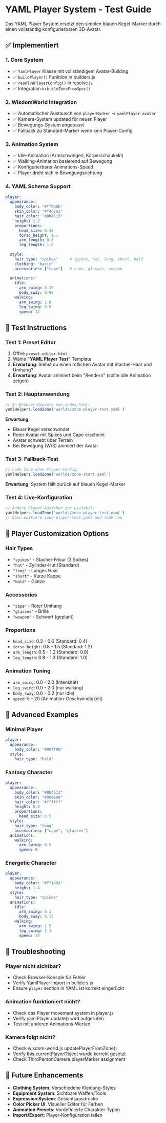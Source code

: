 # YAML Player System - Test Guide

Das YAML Player System ersetzt den simplen blauen Kegel-Marker durch einen vollständig konfigurierbaren 3D-Avatar.

## ✅ Implementiert

### 1. **Core System**
- ✅ `YamlPlayer` Klasse mit vollständigem Avatar-Building
- ✅ `buildPlayer()` Funktion in builders.js
- ✅ `resolvePlayerConfig()` in resolve.js
- ✅ Integration in `buildZoneFromSpec()`

### 2. **WisdomWorld Integration**
- ✅ Automatischer Austausch von `playerMarker` → `yamlPlayer.avatar`
- ✅ Kamera-System updated für neuen Player
- ✅ Bewegungs-System angepasst
- ✅ Fallback zu Standard-Marker wenn kein Player-Config

### 3. **Animation System**
- ✅ Idle-Animation (Armschwingen, Körperschaukeln)
- ✅ Walking-Animation basierend auf Bewegung
- ✅ Konfigurierbarer Animations-Speed
- ✅ Player dreht sich in Bewegungsrichtung

### 4. **YAML Schema Support**
```yaml
player:
  appearance:
    body_color: "#ff6b6b"
    skin_color: "#f4c2a1"  
    hair_color: "#8b4513"
    height: 1.2
    proportions:
      head_size: 0.45
      torso_height: 1.1
      arm_length: 0.8
      leg_length: 1.0
  
  style:
    hair_type: "spikes"     # spikes, hat, long, short, bald
    clothing: "basic"
    accessories: ["cape"]   # cape, glasses, weapon
  
  animations:
    idle:
      arm_swing: 0.15
      body_sway: 0.08
    walking:
      arm_swing: 1.0
      leg_swing: 0.9
      speed: 12
```

## 🧪 Test Instructions

### Test 1: Preset Editor
1. Öffne `preset-editor.html`
2. Wähle **"YAML Player Test"** Template
3. **Erwartung**: Siehst du einen rötlichen Avatar mit Stachel-Haar und Umhang?
4. **Erwartung**: Avatar animiert beim "Rendern" (sollte idle Animation zeigen)

### Test 2: Hauptanwendung
```javascript
// In Browser-Konsole von index.html:
yamlHelpers.loadZone('worlds/zone-player-test.yaml')
```
**Erwartung**: 
- Blauer Kegel verschwindet
- Roter Avatar mit Spikes und Cape erscheint
- Avatar schwebt über Terrain
- Bei Bewegung (W/S) animiert der Avatar

### Test 3: Fallback-Test
```javascript
// Lade Zone ohne Player-Config:
yamlHelpers.loadZone('worlds/zone-start.yaml')
```
**Erwartung**: System fällt zurück auf blauen Kegel-Marker

### Test 4: Live-Konfiguration
```javascript
// Ändere Player-Aussehen zur Laufzeit:
yamlHelpers.loadZone('worlds/zone-player-test.yaml')
// Dann editiere zone-player-test.yaml und lade neu
```

## 🎨 Player Customization Options

### Hair Types
- `"spikes"` - Stachel-Frisur (3 Spikes)
- `"hat"` - Zylinder-Hut (Standard)
- `"long"` - Langes Haar
- `"short"` - Kurze Kappe
- `"bald"` - Glatze

### Accessories
- `"cape"` - Roter Umhang
- `"glasses"` - Brille
- `"weapon"` - Schwert (geplant)

### Proportions
- `head_size`: 0.2 - 0.6 (Standard: 0.4)
- `torso_height`: 0.8 - 1.5 (Standard: 1.2)
- `arm_length`: 0.5 - 1.2 (Standard: 0.8)
- `leg_length`: 0.8 - 1.3 (Standard: 1.0)

### Animation Tuning
- `arm_swing`: 0.0 - 2.0 (Intensität)
- `leg_swing`: 0.0 - 2.0 (nur walking)
- `body_sway`: 0.0 - 0.2 (nur idle)
- `speed`: 5 - 20 (Animation-Geschwindigkeit)

## 🔧 Advanced Examples

### Minimal Player
```yaml
player:
  appearance:
    body_color: "#00ff00"
  style:
    hair_type: "bald"
```

### Fantasy Character
```yaml
player:
  appearance:
    body_color: "#8b4513"
    skin_color: "#90ee90"
    hair_color: "#ffffff"
    height: 0.8
    proportions:
      head_size: 0.5
  style:
    hair_type: "long"
    accessories: ["cape", "glasses"]
  animations:
    walking:
      arm_swing: 0.5
      speed: 8
```

### Energetic Character
```yaml
player:
  appearance:
    body_color: "#ff1493"
    height: 1.4
  style:
    hair_type: "spikes"
  animations:
    idle:
      arm_swing: 0.3
      body_sway: 0.15
    walking:
      arm_swing: 1.5
      leg_swing: 1.3
      speed: 15
```

## 🐛 Troubleshooting

### Player nicht sichtbar?
- Check Browser-Konsole für Fehler
- Verify YamlPlayer import in builders.js
- Ensure `player` section in YAML ist korrekt eingerückt

### Animation funktioniert nicht?
- Check das Player movement system in player.js
- Verify yamlPlayer.update() wird aufgerufen
- Test mit anderen Animations-Werten

### Kamera folgt nicht?
- Check wisdom-world.js updatePlayerFromZone()
- Verify this.currentPlayerObject wurde korrekt gesetzt
- Check ThirdPersonCamera.playerMarker assignment

## 🚀 Future Enhancements

- **Clothing System**: Verschiedene Kleidung-Styles
- **Equipment System**: Sichtbare Waffen/Tools
- **Expression System**: Gesichtsausdrücke
- **Color Picker UI**: Visueller Editor für Farben
- **Animation Presets**: Vordefinierte Charakter-Typen
- **Import/Export**: Player-Konfiguration teilen

